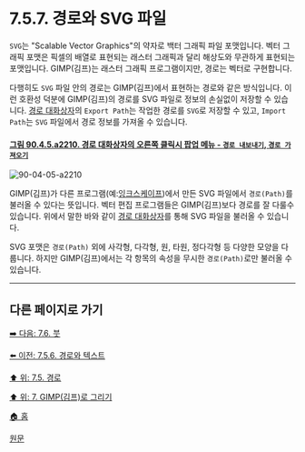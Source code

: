 # 7.5.7. 경로와 SVG 파일
`SVG`는 "Scalable Vector Graphics"의 약자로 백터 그래픽 파일 포맷입니다. 벡터 그래픽 포맷은 픽셀의 배열로 표현되는 래스터 그래픽과 달리 해상도와 무관하게 표현되는 포맷입니다. GIMP(김프)는 래스터 그래픽 프로그램이지만, 경로는 벡터로 구현합니다.

다행히도 `SVG` 파일 안의 경로는 GIMP(김프)에서 표현하는 경로와 같은 방식입니다. 이런 호환성 덕분에 GIMP(김프)의 경로를 SVG 파일로 정보의 손실없이 저장할 수 있습니다. [경로 대화상자](./15-02-03-00-paths-dialog.md)의 `Export Path`는 작업한 경로를 `SVG`로 저장할 수 있고, `Import Path`는 `SVG` 파일에서 경로 정보를 가져올 수 있습니다.

<a id="90-04-05-a2210"></a>

#### [그림 90.4.5.a2210. 경로 대화상자의 오른쪽 클릭시 팝업 메뉴 - `경로 내보내기`, `경로 가져오기`](./90-04-0005-paths.md#90-04-05-a2210)
![90-04-05-a2210](https://github.com/wonder13662/gimp/assets/15767104/ed9738ee-0adc-4a08-a67f-21a8d4fc1962)

GIMP(김프)가 다른 프로그램(예:[잉크스케이프](https://inkscape.org/))에서 만든 SVG 파일에서 `경로(Path)`를 불러올 수 있다는 뜻입니다.
벡터 편집 프로그램들은 GIMP(김프)보다 경로를 잘 다룰수 있습니다. 위에서 말한 바와 같이 [경로 대화상자](./15-02-03-00-paths-dialog.md)를 통해 SVG 파일을 불러올 수 있습니다.

SVG 포맷은 `경로(Path)` 외에 사각형, 다각형, 원, 타원, 정다각형 등 다양한 모양을 다룹니다. 하지만 GIMP(김프)에서는 각 항목의 속성을 무시한 `경로(Path)`로만 불러올 수 있습니다.

***

## 다른 페이지로 가기
[➡️ 다음: 7.6. 붓](./07-06-00-brushes.md)

[⬅️ 이전: 7.5.6. 경로와 텍스트](./07-05-06-paths-and-text.md)

[⬆️ 위: 7.5. 경로](./07-05-00-paths.md)

[⬆️ 위: 7. GIMP(김프)로 그리기](./07-00-painting-with-gimp.md)

[🏠 홈](./00-home.md)

[원문](https://docs.gimp.org/2.10/ko/gimp-using-paths-and-svg.html)